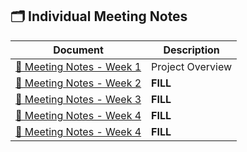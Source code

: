 ## 🗂️ Individual Meeting Notes

| Document | Description |
|-----------|-------------|
| [📝 Meeting Notes - Week 1 ](meeting-notes\week1.md) | Project Overview |
| [📝 Meeting Notes - Week 2 ](meeting-notes\week2.md) | **FILL**|
| [📝 Meeting Notes - Week 3 ](meeting-notes\week3.md) | **FILL** |
| [📝 Meeting Notes - Week 4 ](meeting-notes\week4.md) | **FILL** |
| [📝 Meeting Notes - Week 4 ](meeting-notes\week5.md) | **FILL** |


